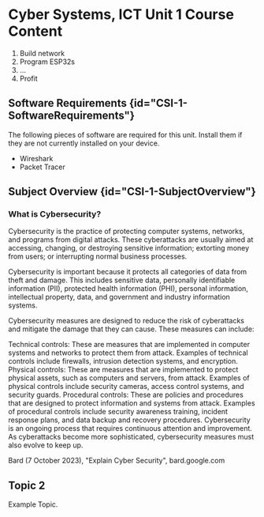 # Cyber Systems, ICT Unit 1 Course Content

1. Build network
2. Program ESP32s
3. ...
4. Profit

## Software Requirements {id="CSI-1-SoftwareRequirements"}

The following pieces of software are required for this unit. Install them if they are not currently installed on your device.

- Wireshark
- Packet Tracer

## Subject Overview {id="CSI-1-SubjectOverview"}

### What is Cybersecurity?

Cybersecurity is the practice of protecting computer systems, networks, and programs from digital attacks. These cyberattacks are usually aimed at accessing, changing, or destroying sensitive information; extorting money from users; or interrupting normal business processes.

Cybersecurity is important because it protects all categories of data from theft and damage. This includes sensitive data, personally identifiable information (PII), protected health information (PHI), personal information, intellectual property, data, and government and industry information systems.

Cybersecurity measures are designed to reduce the risk of cyberattacks and mitigate the damage that they can cause. These measures can include:

Technical controls: These are measures that are implemented in computer systems and networks to protect them from attack. Examples of technical controls include firewalls, intrusion detection systems, and encryption.
Physical controls: These are measures that are implemented to protect physical assets, such as computers and servers, from attack. Examples of physical controls include security cameras, access control systems, and security guards.
Procedural controls: These are policies and procedures that are designed to protect information and systems from attack. Examples of procedural controls include security awareness training, incident response plans, and data backup and recovery procedures.
Cybersecurity is an ongoing process that requires continuous attention and improvement. As cyberattacks become more sophisticated, cybersecurity measures must also evolve to keep up.

Bard (7 October 2023), "Explain Cyber Security", bard.google.com

## Topic 2

Example Topic.